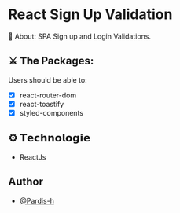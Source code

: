 # React Sign Up Validation
🔎 About: SPA Sign up and Login Validations. 

## ⚔️ 𝐓𝐡𝐞 Packages:
Users should be able to:
- [x] react-router-dom
- [x] react-toastify
- [x] styled-components

## ⚙️ 𝗧𝗲𝗰𝗵𝗻𝗼𝗹𝗼𝗴𝗶𝗲
*   ReactJs

## Author
- [@Pardis-h](https://github.com/Pardis-h)